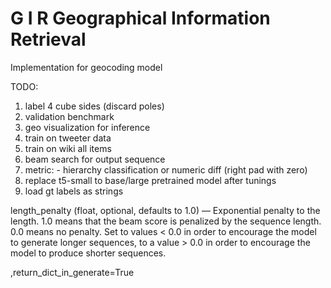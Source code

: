 # G I R  Geographical Information Retrieval

Implementation for geocoding model 


TODO: 
1. label 4 cube sides (discard poles)
2. validation benchmark  
3. geo visualization for inference 
4. train on tweeter data
5. train on wiki all items 
6. beam search for output sequence 
7. metric: - hierarchy classification or numeric diff (right pad with zero)  
8. replace t5-small to base/large pretrained model after tunings
9. load gt labels as strings

length_penalty (float, optional, defaults to 1.0) — Exponential penalty to the length. 1.0 means that the beam score is penalized by the sequence length. 0.0 means no penalty. Set to values < 0.0 in order to encourage the model to generate longer sequences, to a value > 0.0 in order to encourage the model to produce shorter sequences.

,return_dict_in_generate=True